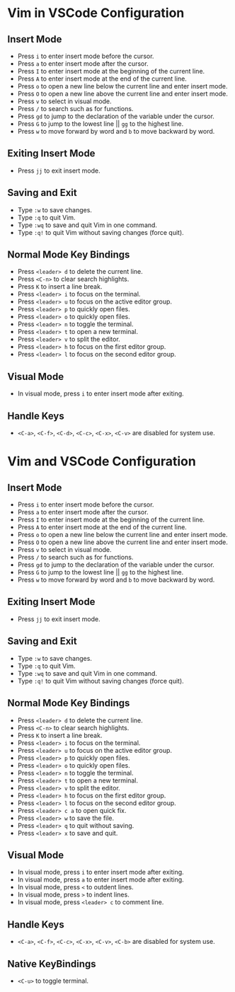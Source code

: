 # Vim in VSCode Configuration

## Insert Mode

- Press `i` to enter insert mode before the cursor.
- Press `a` to enter insert mode after the cursor.
- Press `I` to enter insert mode at the beginning of the current line.
- Press `A` to enter insert mode at the end of the current line.
- Press `o` to open a new line below the current line and enter insert mode.
- Press `O` to open a new line above the current line and enter insert mode.
- Press `v` to select in visual mode.
- Press `/` to search such as for functions.
- Press `gd` to jump to the declaration of the variable under the cursor.
- Press `G` to jump to the lowest line || `gg` to the highest line.
- Press `w` to move forward by word and `b` to move backward by word.

## Exiting Insert Mode

- Press `jj` to exit insert mode.

## Saving and Exit

- Type `:w` to save changes.
- Type `:q` to quit Vim.
- Type `:wq` to save and quit Vim in one command.
- Type `:q!` to quit Vim without saving changes (force quit).

## Normal Mode Key Bindings

- Press `<leader> d` to delete the current line.
- Press `<C-n>` to clear search highlights.
- Press `K` to insert a line break.
- Press `<leader> i` to focus on the terminal.
- Press `<leader> u` to focus on the active editor group.
- Press `<leader> p` to quickly open files.
- Press `<leader> o` to quickly open files.
- Press `<leader> n` to toggle the terminal.
- Press `<leader> t` to open a new terminal.
- Press `<leader> v` to split the editor.
- Press `<leader> h` to focus on the first editor group.
- Press `<leader> l` to focus on the second editor group.

## Visual Mode

- In visual mode, press `i` to enter insert mode after exiting.

## Handle Keys

- `<C-a>`, `<C-f>`, `<C-d>`, `<C-c>`, `<C-x>`, `<C-v>` are disabled for system use.

# Vim and VSCode Configuration

## Insert Mode

- Press `i` to enter insert mode before the cursor.
- Press `a` to enter insert mode after the cursor.
- Press `I` to enter insert mode at the beginning of the current line.
- Press `A` to enter insert mode at the end of the current line.
- Press `o` to open a new line below the current line and enter insert mode.
- Press `O` to open a new line above the current line and enter insert mode.
- Press `v` to select in visual mode.
- Press `/` to search such as for functions.
- Press `gd` to jump to the declaration of the variable under the cursor.
- Press `G` to jump to the lowest line || `gg` to the highest line.
- Press `w` to move forward by word and `b` to move backward by word.

## Exiting Insert Mode

- Press `jj` to exit insert mode.

## Saving and Exit

- Type `:w` to save changes.
- Type `:q` to quit Vim.
- Type `:wq` to save and quit Vim in one command.
- Type `:q!` to quit Vim without saving changes (force quit).

## Normal Mode Key Bindings

- Press `<leader> d` to delete the current line.
- Press `<C-n>` to clear search highlights.
- Press `K` to insert a line break.
- Press `<leader> i` to focus on the terminal.
- Press `<leader> u` to focus on the active editor group.
- Press `<leader> p` to quickly open files.
- Press `<leader> o` to quickly open files.
- Press `<leader> n` to toggle the terminal.
- Press `<leader> t` to open a new terminal.
- Press `<leader> v` to split the editor.
- Press `<leader> h` to focus on the first editor group.
- Press `<leader> l` to focus on the second editor group.
- Press `<leader> c a` to open quick fix.
- Press `<leader> w` to save the file.
- Press `<leader> q` to quit without saving.
- Press `<leader> x` to save and quit.

## Visual Mode

- In visual mode, press `i` to enter insert mode after exiting.
- In visual mode, press `a` to enter insert mode after exiting.
- In visual mode, press `<` to outdent lines.
- In visual mode, press `>` to indent lines.
- In visual mode, press `<leader> c` to comment line.

## Handle Keys

- `<C-a>`, `<C-f>`, `<C-c>`, `<C-x>`, `<C-v>`, `<C-b>` are disabled for system use.

## Native KeyBindings

- `<C-u>` to toggle terminal.
